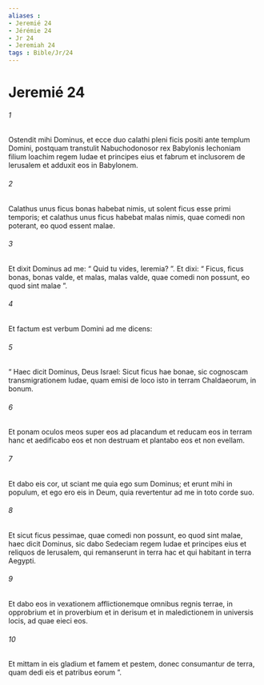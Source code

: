 ```yaml
---
aliases : 
- Jeremié 24
- Jérémie 24
- Jr 24
- Jeremiah 24
tags : Bible/Jr/24
---
```


# Jeremié 24

###### 1
Ostendit mihi Dominus, et ecce duo calathi pleni ficis positi ante templum Domini, postquam transtulit Nabuchodonosor rex Babylonis Iechoniam filium Ioachim regem Iudae et principes eius et fabrum et inclusorem de Ierusalem et adduxit eos in Babylonem. 
###### 2
Calathus unus ficus bonas habebat nimis, ut solent ficus esse primi temporis; et calathus unus ficus habebat malas nimis, quae comedi non poterant, eo quod essent malae.
###### 3
Et dixit Dominus ad me: “ Quid tu vides, Ieremia? ”. Et dixi: “ Ficus, ficus bonas, bonas valde, et malas, malas valde, quae comedi non possunt, eo quod sint malae ”. 
###### 4
Et factum est verbum Domini ad me dicens: 
###### 5
“ Haec dicit Dominus, Deus Israel: Sicut ficus hae bonae, sic cognoscam transmigrationem Iudae, quam emisi de loco isto in terram Chaldaeorum, in bonum. 
###### 6
Et ponam oculos meos super eos ad placandum et reducam eos in terram hanc et aedificabo eos et non destruam et plantabo eos et non evellam. 
###### 7
Et dabo eis cor, ut sciant me quia ego sum Dominus; et erunt mihi in populum, et ego ero eis in Deum, quia revertentur ad me in toto corde suo.
###### 8
Et sicut ficus pessimae, quae comedi non possunt, eo quod sint malae, haec dicit Dominus, sic dabo Sedeciam regem Iudae et principes eius et reliquos de Ierusalem, qui remanserunt in terra hac et qui habitant in terra Aegypti. 
###### 9
Et dabo eos in vexationem afflictionemque omnibus regnis terrae, in opprobrium et in proverbium et in derisum et in maledictionem in universis locis, ad quae eieci eos. 
###### 10
Et mittam in eis gladium et famem et pestem, donec consumantur de terra, quam dedi eis et patribus eorum ”.
